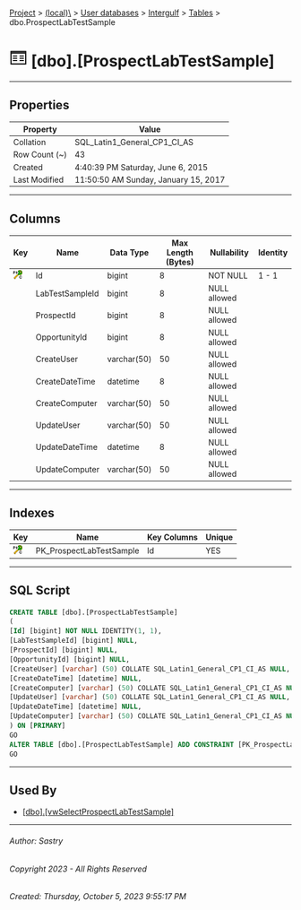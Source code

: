 #### 

[Project](../../../../index.md) > [(local)\\](../../../index.md) > [User databases](../../index.md) > [Intergulf](../index.md) > [Tables](Tables.md) > dbo.ProspectLabTestSample

# ![Tables](../../../../Images/Table32.png) [dbo].[ProspectLabTestSample]

---

## <a name="#properties"></a>Properties

| Property | Value |
|---|---|
| Collation | SQL_Latin1_General_CP1_CI_AS |
| Row Count (~) | 43 |
| Created | 4:40:39 PM Saturday, June 6, 2015 |
| Last Modified | 11:50:50 AM Sunday, January 15, 2017 |


---

## <a name="#columns"></a>Columns

| Key | Name | Data Type | Max Length (Bytes) | Nullability | Identity |
|---|---|---|---|---|---|
| [![Cluster Primary Key PK_ProspectLabTestSample: Id](../../../../Images/pkcluster.png)](#indexes) | Id | bigint | 8 | NOT NULL | 1 - 1 |
|  | LabTestSampleId | bigint | 8 | NULL allowed |  |
|  | ProspectId | bigint | 8 | NULL allowed |  |
|  | OpportunityId | bigint | 8 | NULL allowed |  |
|  | CreateUser | varchar(50) | 50 | NULL allowed |  |
|  | CreateDateTime | datetime | 8 | NULL allowed |  |
|  | CreateComputer | varchar(50) | 50 | NULL allowed |  |
|  | UpdateUser | varchar(50) | 50 | NULL allowed |  |
|  | UpdateDateTime | datetime | 8 | NULL allowed |  |
|  | UpdateComputer | varchar(50) | 50 | NULL allowed |  |


---

## <a name="#indexes"></a>Indexes

| Key | Name | Key Columns | Unique |
|---|---|---|---|
| [![Cluster Primary Key PK_ProspectLabTestSample: Id](../../../../Images/pkcluster.png)](#indexes) | PK_ProspectLabTestSample | Id | YES |


---

## <a name="#sqlscript"></a>SQL Script

```sql
CREATE TABLE [dbo].[ProspectLabTestSample]
(
[Id] [bigint] NOT NULL IDENTITY(1, 1),
[LabTestSampleId] [bigint] NULL,
[ProspectId] [bigint] NULL,
[OpportunityId] [bigint] NULL,
[CreateUser] [varchar] (50) COLLATE SQL_Latin1_General_CP1_CI_AS NULL,
[CreateDateTime] [datetime] NULL,
[CreateComputer] [varchar] (50) COLLATE SQL_Latin1_General_CP1_CI_AS NULL,
[UpdateUser] [varchar] (50) COLLATE SQL_Latin1_General_CP1_CI_AS NULL,
[UpdateDateTime] [datetime] NULL,
[UpdateComputer] [varchar] (50) COLLATE SQL_Latin1_General_CP1_CI_AS NULL
) ON [PRIMARY]
GO
ALTER TABLE [dbo].[ProspectLabTestSample] ADD CONSTRAINT [PK_ProspectLabTestSample] PRIMARY KEY CLUSTERED ([Id]) ON [PRIMARY]
GO

```


---

## <a name="#usedby"></a>Used By

* [[dbo].[vwSelectProspectLabTestSample]](../Views/dbo_vwSelectProspectLabTestSample.md)


---

###### Author:  Sastry

###### Copyright 2023 - All Rights Reserved

###### Created: Thursday, October 5, 2023 9:55:17 PM

